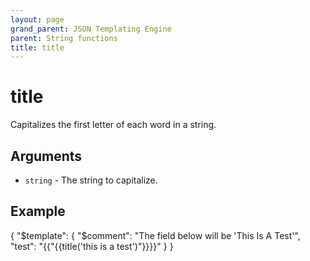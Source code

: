 ```yaml
---
layout: page
grand_parent: JSON Templating Engine
parent: String functions
title: title
---
```


# title

Capitalizes the first letter of each word in a string.
## Arguments

- `string` - The string to capitalize.

## Example

{
  "$template": {
    "$comment": "The field below will be 'This Is A Test'",
    "test": "{{"{{title('this is a test')"}}}}"
  }
}
